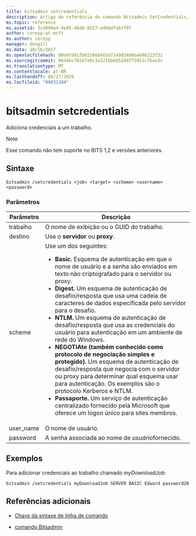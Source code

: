 ```yaml
---
title: bitsadmin setcredentials
description: Artigo de referência do comando Bitsadmin SetCredentials, que adiciona credenciais a um trabalho.
ms.topic: reference
ms.assetid: 3cd099a4-9e85-46d8-8527-edb6dfab7f97
author: coreyp-at-msft
ms.author: coreyp
manager: dongill
ms.date: 10/16/2017
ms.openlocfilehash: 00e97d41fb021668465d714903480a4e86222f32
ms.sourcegitcommit: 96d46c702e7a9c3a321bbbb5284f73911c7baa3c
ms.translationtype: MT
ms.contentlocale: pt-BR
ms.lasthandoff: 08/27/2020
ms.locfileid: "89031284"
---
```

# <a name="bitsadmin-setcredentials"></a>bitsadmin setcredentials

Adiciona credenciais a um trabalho.

> [!NOTE]
> Esse comando não tem suporte no BITS 1,2 e versões anteriores.

## <a name="syntax"></a>Sintaxe

```
bitsadmin /setcredentials <job> <target> <scheme> <username> <password>
```

### <a name="parameters"></a>Parâmetros

| Parâmetro | Descrição |
| -------------- | -------------- |
| trabalho | O nome de exibição ou o GUID do trabalho. |
| destino | Use o **servidor** ou **proxy**. |
| scheme | Use um dos seguintes:<ul><li>**Basic.** Esquema de autenticação em que o nome de usuário e a senha são enviados em texto não criptografado para o servidor ou proxy.</li><li>**Digest.** Um esquema de autenticação de desafio/resposta que usa uma cadeia de caracteres de dados especificada pelo servidor para o desafio.</li><li>**NTLM.** Um esquema de autenticação de desafio/resposta que usa as credenciais do usuário para autenticação em um ambiente de rede do Windows.</li><li>**NEGOTIAte (também conhecido como protocolo de negociação simples e protegido).** Um esquema de autenticação de desafio/resposta que negocia com o servidor ou proxy para determinar qual esquema usar para autenticação. Os exemplos são o protocolo Kerberos e NTLM.</li><li>**Passaporte.** Um serviço de autenticação centralizado fornecido pela Microsoft que oferece um logon único para sites membros.</li></ul> |
| user_name | O nome de usuário. |
| password | A senha associada ao nome de *usuário*fornecido. |

## <a name="examples"></a>Exemplos

Para adicionar credenciais ao trabalho chamado *myDownloadJob*:

```
bitsadmin /setcredentials myDownloadJob SERVER BASIC Edward password20
```

## <a name="additional-references"></a>Referências adicionais

- [Chave da sintaxe de linha de comando](command-line-syntax-key.md)

- [comando Bitsadmin](bitsadmin.md)
